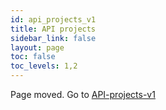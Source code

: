 ```yaml
---
id: api_projects_v1
title: API projects
sidebar_link: false
layout: page
toc: false
toc_levels: 1,2
---
```


<div class="two-third-col" markdown="1">

Page moved. Go to [API-projects-v1](API-projects-v1)

</div>
